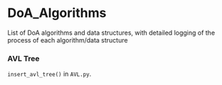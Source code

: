 # DoA_Algorithms

List of DoA algorithms and data structures, with detailed logging of the process of each algorithm/data structure

### AVL Tree

`insert_avl_tree()` in `AVL.py`. 
